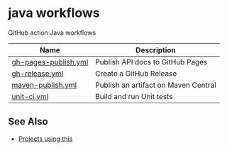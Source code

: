# java workflows
GitHub action Java workflows

| Name                 | Description                      |
|----------------------|----------------------------------|
| [gh-pages-publish.yml](https://github.com/JeffersonLab/java-workflows/blob/main/.github/workflows/gh-pages-publish.yml) | Publish API docs to GitHub Pages |
| [gh-release.yml](https://github.com/JeffersonLab/java-workflows/blob/main/.github/workflows/gh-release.yml) | Create a GitHub Release |
| [maven-publish.yml](https://github.com/JeffersonLab/java-workflows/blob/main/.github/workflows/maven-publish.yml) | Publish an artifact on Maven Central |
| [unit-ci.yml](https://github.com/JeffersonLab/java-workflows/blob/main/.github/workflows/unit-ci.yml) | Build and run Unit tests |

## See Also
- [Projects using this](https://github.com/search?q=org%3Ajeffersonlab+topic%3Ajava-workflows&type=repositories)
